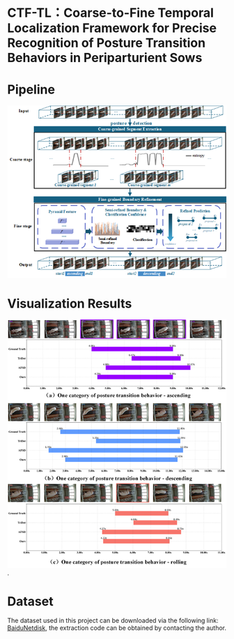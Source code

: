# CTF-TL：Coarse-to-Fine Temporal Localization Framework for Precise  Recognition of Posture Transition Behaviors in Periparturient Sows
# Pipeline
![](https://github.com/ChenZikang66/CTF-TL/blob/main/pipeline.png)
# Visualization Results
<img src="https://github.com/ChenZikang66/CTF-TL/blob/main/visualization%20results.png" width="720px">.

# Dataset
The dataset used in this project can be downloaded via the following link: [BaiduNetdisk](https://pan.baidu.com/s/1sMcHjd9H3mIfUesSyT5IPw), the extraction code can be obtained by contacting the author.
